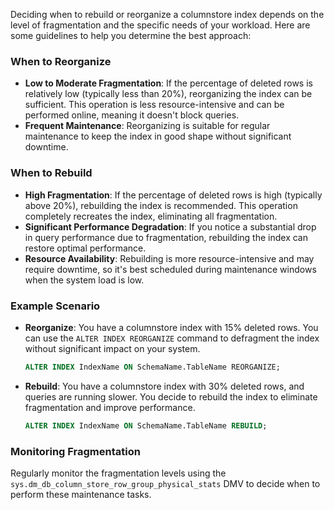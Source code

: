 Deciding when to rebuild or reorganize a columnstore index depends on the level of fragmentation and the specific needs of your workload. Here are some guidelines to help you determine the best approach:

### When to Reorganize
- **Low to Moderate Fragmentation**: If the percentage of deleted rows is relatively low (typically less than 20%), reorganizing the index can be sufficient. This operation is less resource-intensive and can be performed online, meaning it doesn't block queries.
- **Frequent Maintenance**: Reorganizing is suitable for regular maintenance to keep the index in good shape without significant downtime.

### When to Rebuild
- **High Fragmentation**: If the percentage of deleted rows is high (typically above 20%), rebuilding the index is recommended. This operation completely recreates the index, eliminating all fragmentation.
- **Significant Performance Degradation**: If you notice a substantial drop in query performance due to fragmentation, rebuilding the index can restore optimal performance.
- **Resource Availability**: Rebuilding is more resource-intensive and may require downtime, so it's best scheduled during maintenance windows when the system load is low.

### Example Scenario
- **Reorganize**: You have a columnstore index with 15% deleted rows. You can use the `ALTER INDEX REORGANIZE` command to defragment the index without significant impact on your system.
  ```sql
  ALTER INDEX IndexName ON SchemaName.TableName REORGANIZE;
  ```

- **Rebuild**: You have a columnstore index with 30% deleted rows, and queries are running slower. You decide to rebuild the index to eliminate fragmentation and improve performance.
  ```sql
  ALTER INDEX IndexName ON SchemaName.TableName REBUILD;
  ```

### Monitoring Fragmentation
Regularly monitor the fragmentation levels using the `sys.dm_db_column_store_row_group_physical_stats` DMV to decide when to perform these maintenance tasks.
